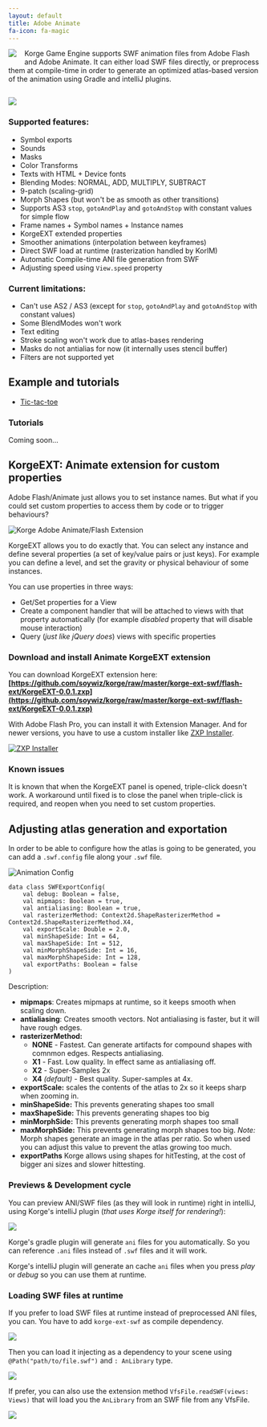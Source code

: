 ```yaml
---
layout: default
title: Adobe Animate
fa-icon: fa-magic
---
```


<img src="/animation/swf/logo.png" style="float: left;margin:0 16px 16px 0;" />

Korge Game Engine supports SWF animation files from Adobe Flash and Adobe Animate.
It can either load SWF files directly, or preprocess them at compile-time in order
to generate an optimized atlas-based version of the animation using Gradle and intelliJ plugins.

<div style="clear: both;"></div>

![](/animation/swf/create-2d-animation_1408x792.jpg)

### Supported features:

* Symbol exports
* Sounds
* Masks
* Color Transforms
* Texts with HTML + Device fonts
* Blending Modes: NORMAL, ADD, MULTIPLY, SUBTRACT
* 9-patch (scaling-grid)
* Morph Shapes (but won't be as smooth as other transitions)
* Supports AS3 `stop`, `gotoAndPlay` and `gotoAndStop` with constant values for simple flow
* Frame names + Symbol names + Instance names
* KorgeEXT extended properties
* Smoother animations (interpolation between keyframes)
* Direct SWF load at runtime (rasterization handled by KorIM)
* Automatic Compile-time ANI file generation from SWF
* Adjusting speed using `View.speed` property

### Current limitations:

* Can't use AS2 / AS3 (except for `stop`, `gotoAndPlay` and `gotoAndStop` with constant values)
* Some BlendModes won't work
* Text editing
* Stroke scaling won't work due to atlas-bases rendering
* Masks do not antialias for now (it internally uses stencil buffer)
* Filters are not supported yet

## Example and tutorials

* [Tic-tac-toe](https://github.com/soywiz/korge-samples/tree/master/korge-tic-tac-toe)

### Tutorials

Coming soon...

## KorgeEXT: Animate extension for custom properties

Adobe Flash/Animate just allows you to set instance names. But what if you could
set custom properties to access them by code or to trigger behaviours?

![Korge Adobe Animate/Flash Extension](/animation/swf/korge-pro-extension.png)

KorgeEXT allows you to do exactly that. You can select any instance and define
several properties (a set of key/value pairs or just keys).
For example you can define a level, and set the gravity or physical behaviour of
some instances.

You can use properties in three ways:

* Get/Set properties for a View
* Create a component handler that will be attached to views with that property automatically (for example *disabled* property that will disable mouse interaction)
* Query (*just like jQuery does*) views with specific properties

### Download and install Animate KorgeEXT extension

You can download KorgeEXT extension here:
**[https://github.com/soywiz/korge/raw/master/korge-ext-swf/flash-ext/KorgeEXT-0.0.1.zxp](https://github.com/soywiz/korge/raw/master/korge-ext-swf/flash-ext/KorgeEXT-0.0.1.zxp)**

With Adobe Flash Pro, you can install it with Extension Manager. And for newer versions,
you have to use a custom installer like [ZXP Installer](http://zxpinstaller.com/).

[![ZXP Installer](/animation/swf/zxpinstaller.png)](http://zxpinstaller.com/)

### Known issues

It is known that when the KorgeEXT panel is opened, triple-click doesn't work.
A workaround until fixed is to close the panel when triple-click is required,
and reopen when you need to set custom properties.

## Adjusting atlas generation and exportation

In order to be able to configure how the atlas is going to be generated, you can
add a `.swf.config` file along your `.swf` file.

![Animation Config](/animation/swf/swf-config.png)

```
data class SWFExportConfig(
	val debug: Boolean = false,
	val mipmaps: Boolean = true,
	val antialiasing: Boolean = true,
	val rasterizerMethod: Context2d.ShapeRasterizerMethod = Context2d.ShapeRasterizerMethod.X4,
	val exportScale: Double = 2.0,
	val minShapeSide: Int = 64,
	val maxShapeSide: Int = 512,
	val minMorphShapeSide: Int = 16,
	val maxMorphShapeSide: Int = 128,
	val exportPaths: Boolean = false
)
```

Description:

* **mipmaps**: Creates mipmaps at runtime, so it keeps smooth when scaling down.
* **antialiasing**: Creates smooth vectors. Not antialiasing is faster, but it will have rough edges.
* **rasterizerMethod:**
  * **NONE** - Fastest. Can generate artifacts for compound shapes with comnmon edges. Respects antialiasing.
  * **X1** - Fast. Low quality. In effect same as antialiasing off.
  * **X2** - Super-Samples 2x
  * **X4** *(default)* - Best quality. Super-samples at 4x.
* **exportScale:** scales the contents of the atlas to 2x so it keeps sharp when zooming in.
* **minShapeSide:** This prevents generating shapes too small
* **maxShapeSide:** This prevents generating shapes too big
* **minMorphSide:** This prevents generating morph shapes too small
* **maxMorphSide:** This prevents generating morph shapes too big. *Note:* Morph shapes generate an image in the atlas per ratio. So when used you can adjust this value to prevent the atlas growing too much.
* **exportPaths** Korge allows using shapes for hitTesting, at the cost of bigger ani sizes and slower hittesting.

### Previews & Development cycle

You can preview ANI/SWF files (as they will look in runtime) right in intelliJ, using Korge's intelliJ plugin (*that uses Korge itself for rendering!*):

![](/animation/korge-intellij-plugin-preview.png)

Korge's gradle plugin will generate `ani` files for you automatically. So you can reference `.ani` files instead of `.swf` files and it will work.

Korge's intelliJ plugin will generate an cache `ani` files when you press *play* or *debug* so you can use them at runtime.

### Loading SWF files at runtime

If you prefer to load SWF files at runtime instead of preprocessed ANI files, you can. You have to add `korge-ext-swf` as compile dependency.

![](/animation/swf/korge-ext-swf.png)

Then you can load it injecting as a dependency to your scene using `@Path("path/to/file.swf")` and `: AnLibrary` type.

![](/animation/swf/swf-loading.png)

If prefer, you can also use the extension method `VfsFile.readSWF(views: Views)` that will load you the `AnLibrary` from an SWF file from any VfsFile.

![](/animation/swf/VfsFile-readSWF.png)
